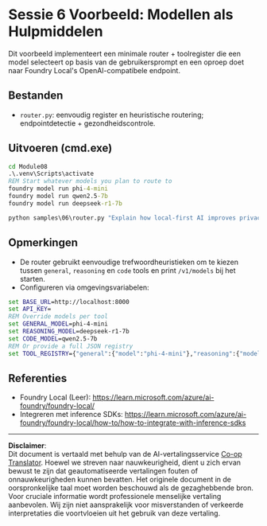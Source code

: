 <!--
CO_OP_TRANSLATOR_METADATA:
{
  "original_hash": "7f0c6af41a1ae2c5a770c8170da8bd6e",
  "translation_date": "2025-10-01T00:49:29+00:00",
  "source_file": "Module08/samples/06/README.md",
  "language_code": "nl"
}
-->
# Sessie 6 Voorbeeld: Modellen als Hulpmiddelen

Dit voorbeeld implementeert een minimale router + toolregister die een model selecteert op basis van de gebruikersprompt en een oproep doet naar Foundry Local's OpenAI-compatibele endpoint.

## Bestanden
- `router.py`: eenvoudig register en heuristische routering; endpointdetectie + gezondheidscontrole.

## Uitvoeren (cmd.exe)
```cmd
cd Module08
.\.venv\Scripts\activate
REM Start whatever models you plan to route to
foundry model run phi-4-mini
foundry model run qwen2.5-7b
foundry model run deepseek-r1-7b

python samples\06\router.py "Explain how local-first AI improves privacy in two sentences."
```

## Opmerkingen
- De router gebruikt eenvoudige trefwoordheuristieken om te kiezen tussen `general`, `reasoning` en `code` tools en print `/v1/models` bij het starten.
- Configureren via omgevingsvariabelen:
```cmd
set BASE_URL=http://localhost:8000
set API_KEY=
REM Override models per tool
set GENERAL_MODEL=phi-4-mini
set REASONING_MODEL=deepseek-r1-7b
set CODE_MODEL=qwen2.5-7b
REM Or provide a full JSON registry
set TOOL_REGISTRY={"general":{"model":"phi-4-mini"},"reasoning":{"model":"deepseek-r1-7b"},"code":{"model":"qwen2.5-7b"}}
```

## Referenties
- Foundry Local (Leer): https://learn.microsoft.com/azure/ai-foundry/foundry-local/
- Integreren met inference SDKs: https://learn.microsoft.com/azure/ai-foundry/foundry-local/how-to/how-to-integrate-with-inference-sdks

---

**Disclaimer**:  
Dit document is vertaald met behulp van de AI-vertalingsservice [Co-op Translator](https://github.com/Azure/co-op-translator). Hoewel we streven naar nauwkeurigheid, dient u zich ervan bewust te zijn dat geautomatiseerde vertalingen fouten of onnauwkeurigheden kunnen bevatten. Het originele document in de oorspronkelijke taal moet worden beschouwd als de gezaghebbende bron. Voor cruciale informatie wordt professionele menselijke vertaling aanbevolen. Wij zijn niet aansprakelijk voor misverstanden of verkeerde interpretaties die voortvloeien uit het gebruik van deze vertaling.